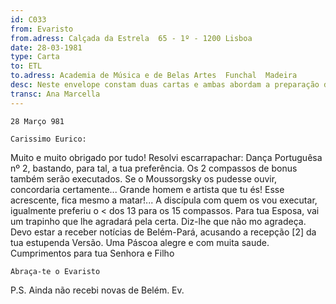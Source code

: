 ```yaml
---
id: C033
from: Evaristo
from.adress: Calçada da Estrela  65 - 1º - 1200 Lisboa
date: 28-03-1981
type: Carta
to: ETL 
to.adress: Academia de Música e de Belas Artes  Funchal  Madeira
desc: Neste envelope constam duas cartas e ambas abordam a preparação de um recital proposto por Evaristo. Constam o nome das obras e os tons em que seriam tocadas.
transc: Ana Marcella 
---
```


	28 Março 981

	Carissimo Eurico:

Muito e muito obrigado por tudo!  Resolvi escarrapachar: Dança Portuguêsa  nº 2, bastando, para tal, a  tua preferência. Os 2 compassos  de bonus também serão executados.  Se o Moussorgsky os pudesse ouvir,  concordaria certamente...  Grande homem e artista que tu  és! Esse acrescente, fica mesmo  a matar!... A discípula  com quem os vou executar, igualmente  preferiu o <   dos 13 para  os 15 compassos.
Para tua Esposa, vai um trapinho  que lhe agradará pela certa.  Diz-lhe que não mo agradeça.  Devo estar a receber notícias de Belém-Pará, acusando a recepção [2]  da tua estupenda Versão. 
Uma Páscoa alegre e com muita  saude.
Cumprimentos para tua Senhora  e Filho
	
	
	Abraça-te o Evaristo


P.S.  Ainda não recebi novas de Belém.
Ev.

